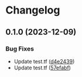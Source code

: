 # Changelog

## 0.1.0 (2023-12-09)


### Bug Fixes

* Update test.tf ([d4e2439](https://github.com/vk-or/tf-aws-modules/commit/d4e2439ee616c38c90ed3d2caa5f31abfacb355e))
* Update test.tf ([57efabf](https://github.com/vk-or/tf-aws-modules/commit/57efabf2b79f9d487732988710b2b953ddbaa319))
